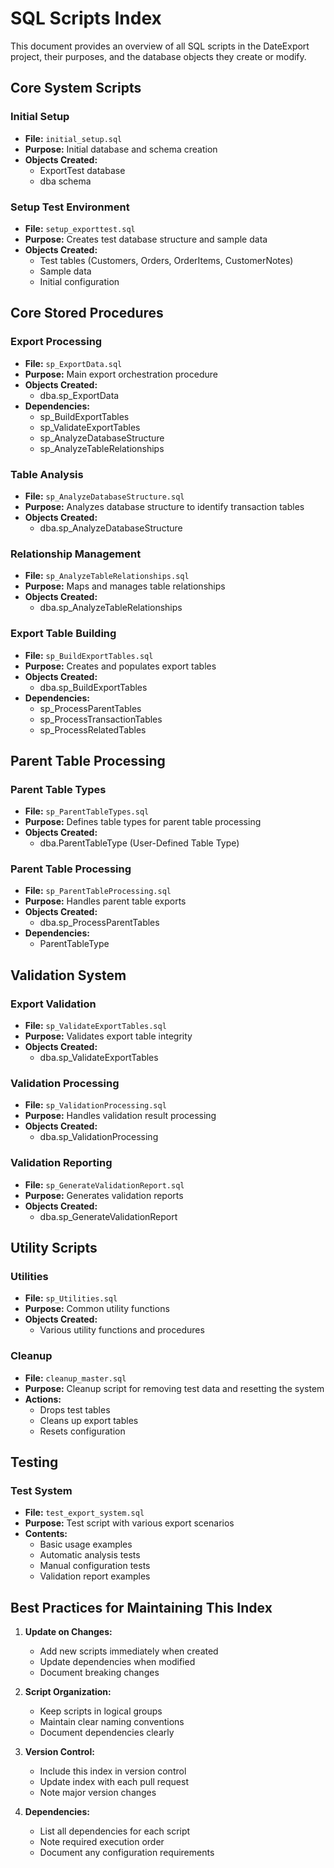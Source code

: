 # SQL Scripts Index

This document provides an overview of all SQL scripts in the DateExport project, their purposes, and the database objects they create or modify.

## Core System Scripts

### Initial Setup
- **File:** `initial_setup.sql`
- **Purpose:** Initial database and schema creation
- **Objects Created:**
  - ExportTest database
  - dba schema

### Setup Test Environment
- **File:** `setup_exporttest.sql`
- **Purpose:** Creates test database structure and sample data
- **Objects Created:**
  - Test tables (Customers, Orders, OrderItems, CustomerNotes)
  - Sample data
  - Initial configuration

## Core Stored Procedures

### Export Processing
- **File:** `sp_ExportData.sql`
- **Purpose:** Main export orchestration procedure
- **Objects Created:**
  - dba.sp_ExportData
- **Dependencies:**
  - sp_BuildExportTables
  - sp_ValidateExportTables
  - sp_AnalyzeDatabaseStructure
  - sp_AnalyzeTableRelationships

### Table Analysis
- **File:** `sp_AnalyzeDatabaseStructure.sql`
- **Purpose:** Analyzes database structure to identify transaction tables
- **Objects Created:**
  - dba.sp_AnalyzeDatabaseStructure

### Relationship Management
- **File:** `sp_AnalyzeTableRelationships.sql`
- **Purpose:** Maps and manages table relationships
- **Objects Created:**
  - dba.sp_AnalyzeTableRelationships

### Export Table Building
- **File:** `sp_BuildExportTables.sql`
- **Purpose:** Creates and populates export tables
- **Objects Created:**
  - dba.sp_BuildExportTables
- **Dependencies:**
  - sp_ProcessParentTables
  - sp_ProcessTransactionTables
  - sp_ProcessRelatedTables

## Parent Table Processing

### Parent Table Types
- **File:** `sp_ParentTableTypes.sql`
- **Purpose:** Defines table types for parent table processing
- **Objects Created:**
  - dba.ParentTableType (User-Defined Table Type)

### Parent Table Processing
- **File:** `sp_ParentTableProcessing.sql`
- **Purpose:** Handles parent table exports
- **Objects Created:**
  - dba.sp_ProcessParentTables
- **Dependencies:**
  - ParentTableType

## Validation System

### Export Validation
- **File:** `sp_ValidateExportTables.sql`
- **Purpose:** Validates export table integrity
- **Objects Created:**
  - dba.sp_ValidateExportTables

### Validation Processing
- **File:** `sp_ValidationProcessing.sql`
- **Purpose:** Handles validation result processing
- **Objects Created:**
  - dba.sp_ValidationProcessing

### Validation Reporting
- **File:** `sp_GenerateValidationReport.sql`
- **Purpose:** Generates validation reports
- **Objects Created:**
  - dba.sp_GenerateValidationReport

## Utility Scripts

### Utilities
- **File:** `sp_Utilities.sql`
- **Purpose:** Common utility functions
- **Objects Created:**
  - Various utility functions and procedures

### Cleanup
- **File:** `cleanup_master.sql`
- **Purpose:** Cleanup script for removing test data and resetting the system
- **Actions:**
  - Drops test tables
  - Cleans up export tables
  - Resets configuration

## Testing

### Test System
- **File:** `test_export_system.sql`
- **Purpose:** Test script with various export scenarios
- **Contents:**
  - Basic usage examples
  - Automatic analysis tests
  - Manual configuration tests
  - Validation report examples

## Best Practices for Maintaining This Index

1. **Update on Changes:**
   - Add new scripts immediately when created
   - Update dependencies when modified
   - Document breaking changes

2. **Script Organization:**
   - Keep scripts in logical groups
   - Maintain clear naming conventions
   - Document dependencies clearly

3. **Version Control:**
   - Include this index in version control
   - Update index with each pull request
   - Note major version changes

4. **Dependencies:**
   - List all dependencies for each script
   - Note required execution order
   - Document any configuration requirements